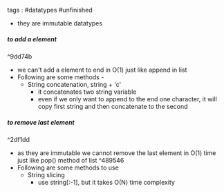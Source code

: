 tags : #datatypes #unfinished 
- they are immutable datatypes

##### to add a element

^9dd74b

- we can't add a element to end in O(1) just like append in list
- Following are some methods - 
	- String concatenation,  string + 'c'
		- it concatenates two string variable 
		- even if we only want to append to the end one character, it will copy first string and then concatenate to the second
##### to remove last element

^2df1dd

- as they are immutable we cannot remove the last element in O(1) time just like pop() method of list ^489546
- Following are some methods to use
	- String slicing
		- use string[:-1], but it takes O(N) time complexity